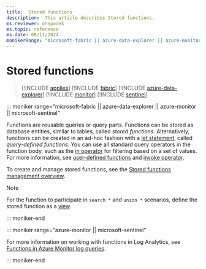 ```yaml
---
title:  Stored functions
description:  This article describes Stored functions.
ms.reviewer: orspodek
ms.topic: reference
ms.date: 08/11/2024
monikerRange: "microsoft-fabric || azure-data-explorer || azure-monitor || microsoft-sentinel"
---
```

# Stored functions

> [!INCLUDE [applies](../../includes/applies-to-version/applies.md)] [!INCLUDE [fabric](../../includes/applies-to-version/fabric.md)] [!INCLUDE [azure-data-explorer](../../includes/applies-to-version/azure-data-explorer.md)] [!INCLUDE [monitor](../../includes/applies-to-version/monitor.md)] [!INCLUDE [sentinel](../../includes/applies-to-version/sentinel.md)]

::: moniker range="microsoft-fabric || azure-data-explorer || azure-monitor || microsoft-sentinel"

Functions are reusable queries or query parts. Functions can be stored as database entities, similar to tables, called *stored functions*. Alternatively, functions can be created in an ad-hoc fashion with a [let statement](../let-statement.md), called *query-defined functions*. You can use all standard query operators in the function body, such as the [in operator](../../query/in-operator.md) for filtering based on a set of values. For more information, see [user-defined functions](../functions/user-defined-functions.md) and [invoke operator](../../query/invoke-operator.md).

To create and manage stored functions, see the [Stored functions management overview](../../management/functions.md).

> [!NOTE]
> For the function to participate in `search *` and `union *` scenarios, define the stored function as a [view](../../query/schema-entities/views.md).

::: moniker-end

::: moniker range="azure-monitor || microsoft-sentinel"

For more information on working with functions in Log Analytics, see [Functions in Azure Monitor log queries](/azure/azure-monitor/logs/functions).

::: moniker-end
